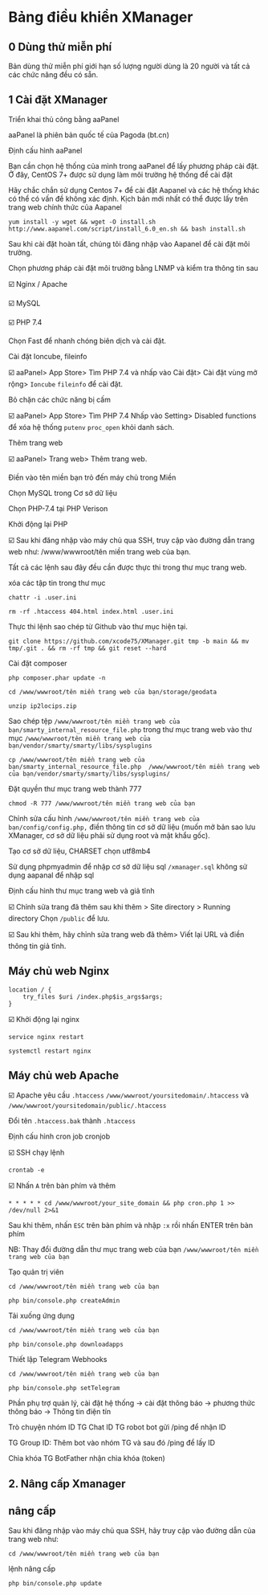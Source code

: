 # Bảng điều khiển XManager
## 0 Dùng thử miễn phí
Bản dùng thử miễn phí giới hạn số lượng người dùng là 20 người và tất cả các chức năng đều có sẵn.

## 1 Cài đặt XManager
Triển khai thủ công bằng aaPanel

aaPanel là phiên bản quốc tế của Pagoda (bt.cn)

Định cấu hình aaPanel
 
Bạn cần chọn hệ thống của mình trong aaPanel để lấy phương pháp cài đặt. Ở đây, CentOS 7+ được sử dụng làm môi trường hệ thống để cài đặt

Hãy chắc chắn sử dụng Centos 7+ để cài đặt Aapanel và các hệ thống khác có thể có vấn đề không xác định.
Kịch bản mới nhất có thể được lấy trên trang web chính thức của Aapanel

```
yum install -y wget && wget -O install.sh http://www.aapanel.com/script/install_6.0_en.sh && bash install.sh
```

Sau khi cài đặt hoàn tất, chúng tôi đăng nhập vào Aapanel để cài đặt môi trường.

Chọn phương pháp cài đặt môi trường bằng LNMP và kiểm tra thông tin sau

☑️ Nginx / Apache

☑️ MySQL

☑️ PHP 7.4

Chọn Fast để nhanh chóng biên dịch và cài đặt.

Cài đặt Ioncube, fileinfo

☑️ aaPanel> App Store> Tìm PHP 7.4 và nhấp vào Cài đặt> Cài đặt vùng mở rộng> `Ioncube` `fileinfo` để cài đặt.

Bỏ chặn các chức năng bị cấm

☑️ aaPanel> App Store> Tìm PHP 7.4 Nhấp vào Setting> Disabled functions để xóa hệ thống `putenv` `proc_open` khỏi danh sách.

Thêm trang web

☑️ aaPanel> Trang web> Thêm trang web.

Điền vào tên miền bạn trỏ đến máy chủ trong Miền

Chọn MySQL trong Cơ sở dữ liệu

Chọn PHP-7.4 tại PHP Verison

Khởi động lại PHP

☑️ Sau khi đăng nhập vào máy chủ qua SSH, truy cập vào đường dẫn trang web như: /www/wwwroot/tên miền trang web của bạn.

Tất cả các lệnh sau đây đều cần được thực thi trong thư mục trang web.

xóa các tập tin trong thư mục

``` 
chattr -i .user.ini
```
```
rm -rf .htaccess 404.html index.html .user.ini
```
Thực thi lệnh sao chép từ Github vào thư mục hiện tại.
```
git clone https://github.com/xcode75/XManager.git tmp -b main && mv tmp/.git . && rm -rf tmp && git reset --hard
```
Cài đặt composer
```
php composer.phar update -n
```
```
cd /www/wwwroot/tên miền trang web của bạn/storage/geodata
```
```
unzip ip2locips.zip
```
Sao chép tệp `/www/wwwroot/tên miền trang web của bạn/smarty_internal_resource_file.php` trong thư mục trang web vào thư mục `/www/wwwroot/tên miền trang web của bạn/vendor/smarty/smarty/libs/sysplugins`
```
cp /www/wwwroot/tên miền trang web của bạn/smarty_internal_resource_file.php  /www/wwwroot/tên miền trang web của bạn/vendor/smarty/smarty/libs/sysplugins/
```
Đặt quyền thư mục trang web thành 777
```
chmod -R 777 /www/wwwroot/tên miền trang web của bạn
```
Chỉnh sửa cấu hình `/www/wwwroot/tên miền trang web của bạn/config/config.php,` điền thông tin cơ sở dữ liệu (muốn mở bản sao lưu XManager, cơ sở dữ liệu phải sử dụng root và mật khẩu gốc).

Tạo cơ sở dữ liệu, CHARSET chọn utf8mb4

Sử dụng phpmyadmin để nhập cơ sở dữ liệu sql `/xmanager.sql` không sử dụng aapanal để nhập sql

Định cấu hình thư mục trang web và giả tĩnh

☑️ Chỉnh sửa trang đã thêm sau khi thêm > Site directory > Running directory Chọn `/public` để lưu.

☑️ Sau khi thêm, hãy chỉnh sửa trang web đã thêm> Viết lại URL và điền thông tin giả tĩnh.

Máy chủ web Nginx
-----------------------------------------------
```
location / {
    try_files $uri /index.php$is_args$args;
}
```
☑️ Khởi động lại nginx
```
service nginx restart
```
```
systemctl restart nginx
```
Máy chủ web Apache
-------------------------------------------------

☑️ Apache yêu cầu `.htaccess` `/www/wwwroot/yoursitedomain/.htaccess` và `/www/wwwroot/yoursitedomain/public/.htaccess`

Đổi tên `.htaccess.bak` thành `.htaccess`

Định cấu hình cron job cronjob

☑️ SSH chạy lệnh 
```
crontab -e
```
☑️ Nhấn `A` trên bàn phím và thêm  
```
* * * * * cd /www/wwwroot/your_site_domain && php cron.php 1 >> /dev/null 2>&1
```
Sau khi thêm, nhấn `ESC` trên bàn phím và nhập `:x` rồi nhấn ENTER trên bàn phím

NB: Thay đổi đường dẫn thư mục trang web của bạn `/www/wwwroot/tên miền trang web của bạn`

Tạo quản trị viên
```
cd /www/wwwroot/tên miền trang web của bạn
```
```
php bin/console.php createAdmin
```
Tải xuống ứng dụng
```
cd /www/wwwroot/tên miền trang web của bạn
```
```
php bin/console.php downloadapps  
```
Thiết lập Telegram Webhooks
```
cd /www/wwwroot/tên miền trang web của bạn
```
```
php bin/console.php setTelegram
```
Phần phụ trợ quản lý, cài đặt hệ thống -> cài đặt thông báo -> phương thức thông báo -> Thông tin điện tín

Trò chuyện nhóm ID TG Chat ID TG robot bot gửi /ping để nhận ID

TG Group ID: Thêm bot vào nhóm TG và sau đó /ping để lấy ID

Chìa khóa TG BotFather nhận chìa khóa (token)

## 2. Nâng cấp Xmanager
nâng cấp
---------------------------------------------
Sau khi đăng nhập vào máy chủ qua SSH, hãy truy cập vào đường dẫn của trang web như:
```
cd /www/wwwroot/tên miền trang web của bạn
```
lệnh nâng cấp
```
php bin/console.php update
```

